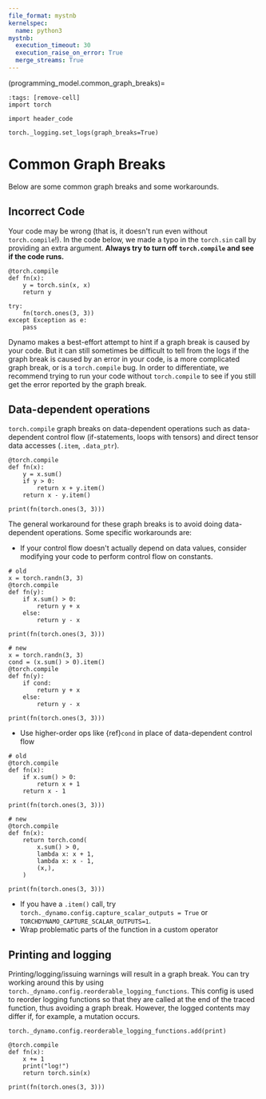 ```yaml
---
file_format: mystnb
kernelspec:
  name: python3
mystnb:
  execution_timeout: 30
  execution_raise_on_error: True
  merge_streams: True
---
```


(programming_model.common_graph_breaks)=

```{code-cell}
:tags: [remove-cell]
import torch

import header_code

torch._logging.set_logs(graph_breaks=True)
```

# Common Graph Breaks

Below are some common graph breaks and some workarounds.

## Incorrect Code
Your code may be wrong (that is, it doesn't run even without `torch.compile`!). In the code below, we made a typo in the `torch.sin` call by providing an extra argument. **Always try to turn off `torch.compile` and see if the code runs.**


```{code-cell}
@torch.compile
def fn(x):
    y = torch.sin(x, x)
    return y

try:
    fn(torch.ones(3, 3))
except Exception as e:
    pass
```

Dynamo makes a best-effort attempt to hint if a graph break is caused by your code.
But it can still sometimes be difficult to tell from the logs if the graph break is caused by an error in your code,
is a more complicated graph break, or is a `torch.compile` bug. In order to differentiate, we recommend trying to run your code without `torch.compile` to see if you still get the error reported by the graph break.

## Data-dependent operations

`torch.compile` graph breaks on data-dependent operations such as data-dependent control flow (if-statements, loops with tensors) and direct tensor data accesses (`.item`, `.data_ptr`).

```{code-cell}
@torch.compile
def fn(x):
    y = x.sum()
    if y > 0:
        return x + y.item()
    return x - y.item()

print(fn(torch.ones(3, 3)))
```

The general workaround for these graph breaks is to avoid doing data-dependent operations. Some specific workarounds are:

- If your control flow doesn't actually depend on data values, consider modifying your code to perform control flow on constants.


```{code-cell}
# old
x = torch.randn(3, 3)
@torch.compile
def fn(y):
    if x.sum() > 0:
        return y + x
    else:
        return y - x

print(fn(torch.ones(3, 3)))
```

```{code-cell}
# new
x = torch.randn(3, 3)
cond = (x.sum() > 0).item()
@torch.compile
def fn(y):
    if cond:
        return y + x
    else:
        return y - x

print(fn(torch.ones(3, 3)))
```

- Use higher-order ops like {ref}`cond` in place of data-dependent control flow


```{code-cell}
# old
@torch.compile
def fn(x):
    if x.sum() > 0:
        return x + 1
    return x - 1

print(fn(torch.ones(3, 3)))
```

```{code-cell}
# new
@torch.compile
def fn(x):
    return torch.cond(
        x.sum() > 0,
        lambda x: x + 1,
        lambda x: x - 1,
        (x,),
    )

print(fn(torch.ones(3, 3)))
```

- If you have a `.item()` call, try `torch._dynamo.config.capture_scalar_outputs = True`
or `TORCHDYNAMO_CAPTURE_SCALAR_OUTPUTS=1`.
- Wrap problematic parts of the function in a custom operator

## Printing and logging

Printing/logging/issuing warnings will result in a graph break.
You can try working around this by using `torch._dynamo.config.reorderable_logging_functions`.
This config is used to reorder logging functions so that they are called at the end of the
traced function, thus avoiding a graph break.
However, the logged contents may differ if, for example, a mutation occurs.


```{code-cell}
torch._dynamo.config.reorderable_logging_functions.add(print)

@torch.compile
def fn(x):
    x += 1
    print("log!")
    return torch.sin(x)

print(fn(torch.ones(3, 3)))
```
